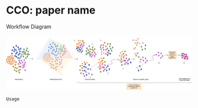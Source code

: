 # CCO: paper name
Workflow Diagram

![Image](https://github.com/priyomondal/CCO/blob/main/my_folder/diagram_updated_workflow.png)

```
Usage



